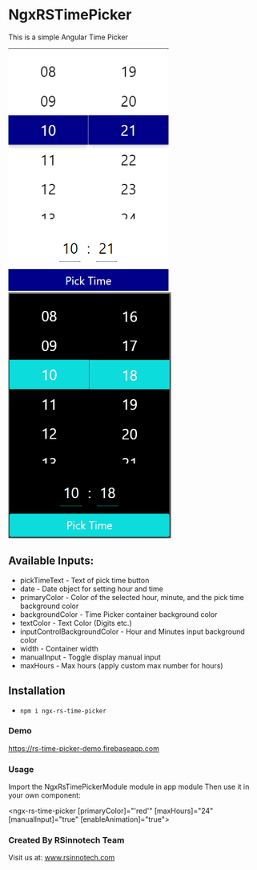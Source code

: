 # NgxRSTimePicker
This is a simple Angular Time Picker

![Demo Image](https://github.com/alexthelion/NgxRSTimePicker/blob/master/images/picktime.png?raw=true)
![Dark Mode Image](https://github.com/alexthelion/NgxRSTimePicker/blob/master/images/picktimedark.png?raw=true)

## Available Inputs:
* pickTimeText - Text of pick time button
* date - Date object for setting hour and time
* primaryColor - Color of the selected hour, minute, and the pick time background color
* backgroundColor - Time Picker container background color
* textColor - Text Color (Digits etc.)
* inputControlBackgroundColor - Hour and Minutes input background color
* width - Container width
* manualInput - Toggle display manual input
* maxHours - Max hours (apply custom max number for hours)

## Installation
* `npm i ngx-rs-time-picker`

### Demo
https://rs-time-picker-demo.firebaseapp.com

### Usage

Import the NgxRsTimePickerModule module in app module
Then use it in your own component:

<ngx-rs-time-picker [primaryColor]="'red'"
[maxHours]="24"
[manualInput]="true"
[enableAnimation]="true"></ngx-rs-time-picker>

### Created By RSinnotech Team
Visit us at: www.rsinnotech.com
